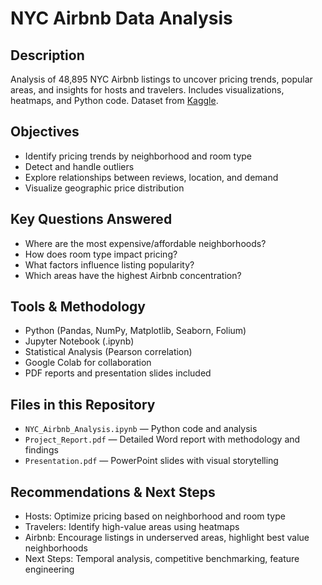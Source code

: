 # NYC Airbnb Data Analysis

## Description
Analysis of 48,895 NYC Airbnb listings to uncover pricing trends, popular areas, and insights for hosts and travelers. Includes visualizations, heatmaps, and Python code. Dataset from [Kaggle](https://www.kaggle.com/datasets/dgomonov/new-york-city-airbnb-open-data).

## Objectives
- Identify pricing trends by neighborhood and room type
- Detect and handle outliers
- Explore relationships between reviews, location, and demand
- Visualize geographic price distribution

## Key Questions Answered
- Where are the most expensive/affordable neighborhoods?
- How does room type impact pricing?
- What factors influence listing popularity?
- Which areas have the highest Airbnb concentration?

## Tools & Methodology
- Python (Pandas, NumPy, Matplotlib, Seaborn, Folium)
- Jupyter Notebook (.ipynb)
- Statistical Analysis (Pearson correlation)
- Google Colab for collaboration
- PDF reports and presentation slides included

## Files in this Repository
- `NYC_Airbnb_Analysis.ipynb` — Python code and analysis
- `Project_Report.pdf` — Detailed Word report with methodology and findings
- `Presentation.pdf` — PowerPoint slides with visual storytelling

## Recommendations & Next Steps
- Hosts: Optimize pricing based on neighborhood and room type
- Travelers: Identify high-value areas using heatmaps
- Airbnb: Encourage listings in underserved areas, highlight best value neighborhoods
- Next Steps: Temporal analysis, competitive benchmarking, feature engineering
